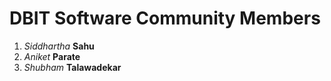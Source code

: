 # DBIT Software Community Members

1. *Siddhartha* **Sahu**
1. *Aniket* **Parate**
3. *Shubham* **Talawadekar**
